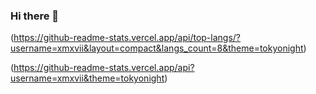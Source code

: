 ### Hi there 👋

<!-- [![Top Langs] -->
(https://github-readme-stats.vercel.app/api/top-langs/?username=xmxvii&layout=compact&langs_count=8&theme=tokyonight)

<!-- [![Cristian's GitHub stats] -->
(https://github-readme-stats.vercel.app/api?username=xmxvii&theme=tokyonight)

